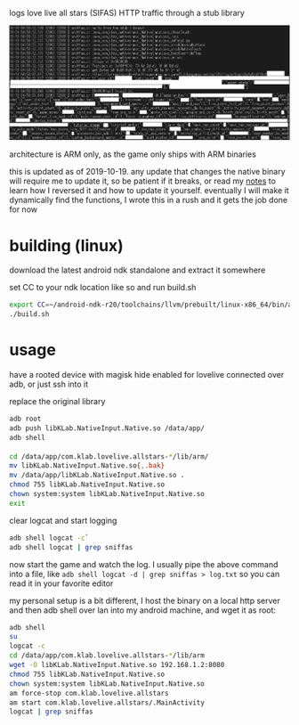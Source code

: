 logs love live all stars (SIFAS) HTTP traffic through a stub library

![snifas logging requests](pic.png)

architecture is ARM only, as the game only ships with ARM binaries

this is updated as of 2019-10-19. any update that changes the native binary
will require me to update it, so be patient if it breaks, or read my
[notes](https://github.com/Francesco149/reversing-sifas) to learn how I
reversed it and how to update it yourself. eventually I will make it
dynamically find the functions, I wrote this in a rush and it gets the job
done for now

# building (linux)
download the latest android ndk standalone and extract it somewhere

set CC to your ndk location like so and run build.sh

```sh
export CC=~/android-ndk-r20/toolchains/llvm/prebuilt/linux-x86_64/bin/armv7a-linux-androideabi21-clang
./build.sh
```

# usage
have a rooted device with magisk hide enabled for lovelive connected over
adb, or just ssh into it

replace the original library

```sh
adb root
adb push libKLab.NativeInput.Native.so /data/app/
adb shell

cd /data/app/com.klab.lovelive.allstars-*/lib/arm/
mv libKLab.NativeInput.Native.so{,.bak}
mv /data/app/libKLab.NativeInput.Native.so .
chmod 755 libKLab.NativeInput.Native.so
chown system:system libKLab.NativeInput.Native.so
exit
```

clear logcat and start logging

```sh
adb shell logcat -c`
adb shell logcat | grep sniffas
```

now start the game and watch the log. I usually pipe the above command into
a file, like `adb shell logcat -d | grep sniffas > log.txt` so you can read
it in your favorite editor

my personal setup is a bit different, I host the binary on a local http
server and then adb shell over lan into my android machine, and wget it
as root:

```sh
adb shell
su
logcat -c
cd /data/app/com.klab.lovelive.allstars-*/lib/arm
wget -O libKLab.NativeInput.Native.so 192.168.1.2:8080
chmod 755 libKLab.NativeInput.Native.so
chown system:system libKLab.NativeInput.Native.so
am force-stop com.klab.lovelive.allstars
am start com.klab.lovelive.allstars/.MainActivity
logcat | grep sniffas
```
